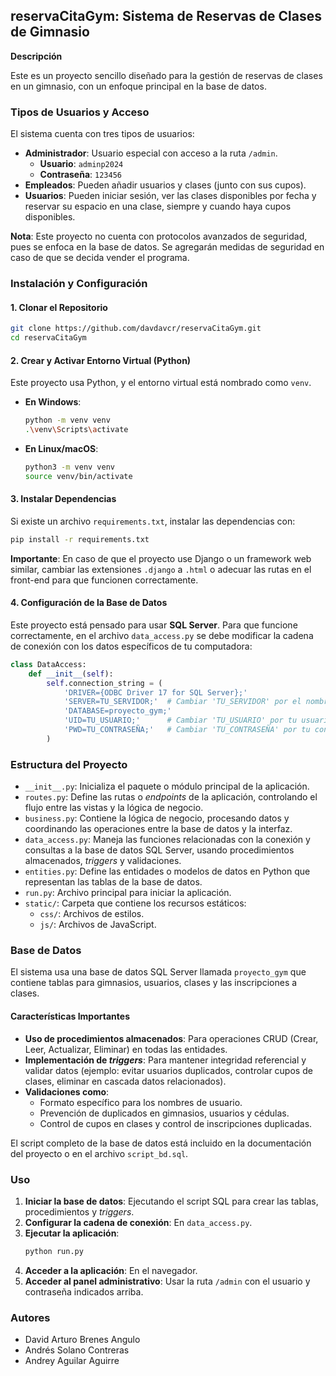 ## reservaCitaGym: Sistema de Reservas de Clases de Gimnasio

**Descripción**

Este es un proyecto sencillo diseñado para la gestión de reservas de clases en un gimnasio, con un enfoque principal en la base de datos.

### Tipos de Usuarios y Acceso

El sistema cuenta con tres tipos de usuarios:

  * **Administrador**: Usuario especial con acceso a la ruta `/admin`.
      * **Usuario**: `adminp2024`
      * **Contraseña**: `123456`
  * **Empleados**: Pueden añadir usuarios y clases (junto con sus cupos).
  * **Usuarios**: Pueden iniciar sesión, ver las clases disponibles por fecha y reservar su espacio en una clase, siempre y cuando haya cupos disponibles.

**Nota**: Este proyecto no cuenta con protocolos avanzados de seguridad, pues se enfoca en la base de datos. Se agregarán medidas de seguridad en caso de que se decida vender el programa.

### Instalación y Configuración

#### 1\. Clonar el Repositorio

```bash
git clone https://github.com/davdavcr/reservaCitaGym.git
cd reservaCitaGym
```

#### 2\. Crear y Activar Entorno Virtual (Python)

Este proyecto usa Python, y el entorno virtual está nombrado como `venv`.

  * **En Windows**:
    ```bash
    python -m venv venv
    .\venv\Scripts\activate
    ```
  * **En Linux/macOS**:
    ```bash
    python3 -m venv venv
    source venv/bin/activate
    ```

#### 3\. Instalar Dependencias

Si existe un archivo `requirements.txt`, instalar las dependencias con:

```bash
pip install -r requirements.txt
```

**Importante**: En caso de que el proyecto use Django o un framework web similar, cambiar las extensiones `.django` a `.html` o adecuar las rutas en el front-end para que funcionen correctamente.

#### 4\. Configuración de la Base de Datos

Este proyecto está pensado para usar **SQL Server**. Para que funcione correctamente, en el archivo `data_access.py` se debe modificar la cadena de conexión con los datos específicos de tu computadora:

```python
class DataAccess:
    def __init__(self):
        self.connection_string = (
            'DRIVER={ODBC Driver 17 for SQL Server};'
            'SERVER=TU_SERVIDOR;'  # Cambiar 'TU_SERVIDOR' por el nombre o IP de tu servidor SQL
            'DATABASE=proyecto_gym;'
            'UID=TU_USUARIO;'      # Cambiar 'TU_USUARIO' por tu usuario de SQL Server
            'PWD=TU_CONTRASEÑA;'   # Cambiar 'TU_CONTRASEÑA' por tu contraseña de SQL Server
        )
```

### Estructura del Proyecto

  * `__init__.py`: Inicializa el paquete o módulo principal de la aplicación.
  * `routes.py`: Define las rutas o *endpoints* de la aplicación, controlando el flujo entre las vistas y la lógica de negocio.
  * `business.py`: Contiene la lógica de negocio, procesando datos y coordinando las operaciones entre la base de datos y la interfaz.
  * `data_access.py`: Maneja las funciones relacionadas con la conexión y consultas a la base de datos SQL Server, usando procedimientos almacenados, *triggers* y validaciones.
  * `entities.py`: Define las entidades o modelos de datos en Python que representan las tablas de la base de datos.
  * `run.py`: Archivo principal para iniciar la aplicación.
  * `static/`: Carpeta que contiene los recursos estáticos:
      * `css/`: Archivos de estilos.
      * `js/`: Archivos de JavaScript.

### Base de Datos

El sistema usa una base de datos SQL Server llamada `proyecto_gym` que contiene tablas para gimnasios, usuarios, clases y las inscripciones a clases.

#### Características Importantes

  * **Uso de procedimientos almacenados**: Para operaciones CRUD (Crear, Leer, Actualizar, Eliminar) en todas las entidades.
  * **Implementación de *triggers***: Para mantener integridad referencial y validar datos (ejemplo: evitar usuarios duplicados, controlar cupos de clases, eliminar en cascada datos relacionados).
  * **Validaciones como**:
      * Formato específico para los nombres de usuario.
      * Prevención de duplicados en gimnasios, usuarios y cédulas.
      * Control de cupos en clases y control de inscripciones duplicadas.

El script completo de la base de datos está incluido en la documentación del proyecto o en el archivo `script_bd.sql`.

### Uso

1.  **Iniciar la base de datos**: Ejecutando el script SQL para crear las tablas, procedimientos y *triggers*.
2.  **Configurar la cadena de conexión**: En `data_access.py`.
3.  **Ejecutar la aplicación**:
    ```bash
    python run.py
    ```
4.  **Acceder a la aplicación**: En el navegador.
5.  **Acceder al panel administrativo**: Usar la ruta `/admin` con el usuario y contraseña indicados arriba.

### Autores

  * David Arturo Brenes Angulo
  * Andrés Solano Contreras
  * Andrey Aguilar Aguirre
